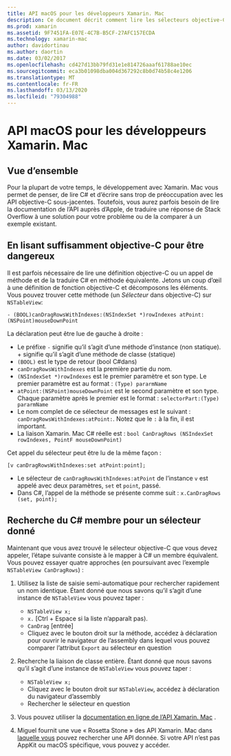 ```yaml
---
title: API macOS pour les développeurs Xamarin. Mac
description: Ce document décrit comment lire les sélecteurs objective-C et comment trouver les méthodes C# correspondantes dans une application Xamarin. Mac.
ms.prod: xamarin
ms.assetid: 9F7451FA-E07E-4C7B-B5CF-27AFC157ECDA
ms.technology: xamarin-mac
author: davidortinau
ms.author: daortin
ms.date: 03/02/2017
ms.openlocfilehash: cd427d13bb79fd31e1e814726aaaf61788ae10ec
ms.sourcegitcommit: eca3b01098dba004d367292c8b0d74b58c4e1206
ms.translationtype: MT
ms.contentlocale: fr-FR
ms.lasthandoff: 03/13/2020
ms.locfileid: "79304988"
---
```

# <a name="macos-apis-for-xamarinmac-developers"></a>API macOS pour les développeurs Xamarin. Mac

## <a name="overview"></a>Vue d’ensemble

Pour la plupart de votre temps, le développement avec Xamarin. Mac vous permet de penser, de lire C# et d’écrire sans trop de préoccupation avec les API objective-C sous-jacentes. Toutefois, vous aurez parfois besoin de lire la documentation de l’API auprès d’Apple, de traduire une réponse de Stack Overflow à une solution pour votre problème ou de la comparer à un exemple existant.

## <a name="reading-enough-objective-c-to-be-dangerous"></a>En lisant suffisamment objective-C pour être dangereux

Il est parfois nécessaire de lire une définition objective-C ou un appel de méthode et de la traduire C# en méthode équivalente. Jetons un coup d’œil à une définition de fonction objective-C et décomposons les éléments. Vous pouvez trouver cette méthode (un *Sélecteur* dans objective-C) sur `NSTableView`:

```objc
- (BOOL)canDragRowsWithIndexes:(NSIndexSet *)rowIndexes atPoint:(NSPoint)mouseDownPoint
```

La déclaration peut être lue de gauche à droite :

- Le préfixe `-` signifie qu’il s’agit d’une méthode d’instance (non statique). + signifie qu’il s’agit d’une méthode de classe (statique)
- `(BOOL)` est le type de retour (bool C#dans)
- `canDragRowsWithIndexes` est la première partie du nom.
- `(NSIndexSet *)rowIndexes` est le premier paramètre et son type. Le premier paramètre est au format : `(Type) pararmName`
- `atPoint:(NSPoint)mouseDownPoint` est le second paramètre et son type. Chaque paramètre après le premier est le format : `selectorPart:(Type) pararmName`
- Le nom complet de ce sélecteur de messages est le suivant : `canDragRowsWithIndexes:atPoint:`. Notez que le `:` à la fin, il est important.
- La liaison Xamarin. Mac C# réelle est : `bool CanDragRows (NSIndexSet rowIndexes, PointF mouseDownPoint)`

Cet appel du sélecteur peut être lu de la même façon :

```objc
[v canDragRowsWithIndexes:set atPoint:point];
```

- Le sélecteur de `canDragRowsWithIndexes:atPoint` de l’instance `v` est appelé avec deux paramètres, `set` et `point`, passé.
- Dans C#, l’appel de la méthode se présente comme suit : `x.CanDragRows (set, point);`

<a name="finding_selector" />

## <a name="finding-the-c-member-for-a-given-selector"></a>Recherche du C# membre pour un sélecteur donné

Maintenant que vous avez trouvé le sélecteur objective-C que vous devez appeler, l’étape suivante consiste à le mapper à C# un membre équivalent. Vous pouvez essayer quatre approches (en poursuivant avec l’exemple `NSTableView CanDragRows`) :

1. Utilisez la liste de saisie semi-automatique pour rechercher rapidement un nom identique. Étant donné que nous savons qu’il s’agit d’une instance de `NSTableView` vous pouvez taper :

    - `NSTableView x;`
    - `x.` [Ctrl + Espace si la liste n’apparaît pas).
    - `CanDrag` [entrée]
    - Cliquez avec le bouton droit sur la méthode, accédez à déclaration pour ouvrir le navigateur de l’assembly dans lequel vous pouvez comparer l’attribut `Export` au sélecteur en question

2. Recherche la liaison de classe entière. Étant donné que nous savons qu’il s’agit d’une instance de `NSTableView` vous pouvez taper :

    - `NSTableView x;`
    - Cliquez avec le bouton droit sur `NSTableView`, accédez à déclaration du navigateur d’assembly
    - Rechercher le sélecteur en question

3. Vous pouvez utiliser la [documentation en ligne de l’API Xamarin. Mac](https://docs.microsoft.com/dotnet/api/?view=xamarinmac-3.0) .

4. Miguel fournit une vue « Rosetta Stone » des API Xamarin. Mac dans [laquelle vous](https://tirania.org/tmp/rosetta.html) pouvez rechercher une API donnée. Si votre API n’est pas AppKit ou macOS spécifique, vous pouvez y accéder.

<!--
Note: In some cases, the assembly browser can hit a bug where it will open but not jump to the right definition. Keep that tab open, switch back to your source code and try again.
Note: The assembly browser tricks currently only works with Xamarin.Mac Classic. This will be fixed in a future version.
-->
